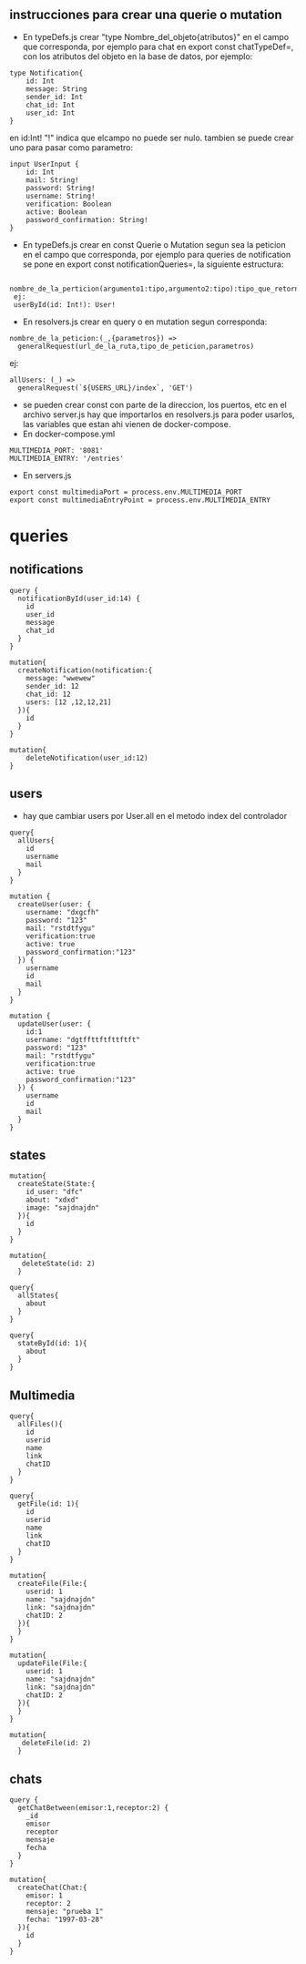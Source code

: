 ## instrucciones para crear una querie o mutation

+ En typeDefs.js crear "type Nombre_del_objeto{atributos}" en el campo que corresponda, por ejemplo para chat en export const chatTypeDef=, con los atributos del objeto en la base de datos, por ejemplo:
```
type Notification{
    id: Int
    message: String
    sender_id: Int
    chat_id: Int
    user_id: Int
}
```
en id:Int! "!" indica que elcampo no puede ser nulo.
tambien se puede crear uno para pasar como parametro:
```
input UserInput {
    id: Int
    mail: String!
    password: String!
    username: String!
    verification: Boolean
    active: Boolean
    password_confirmation: String!
}
```
+ En typeDefs.js crear en const Querie o Mutation segun sea la peticion en el campo que corresponda, por ejemplo para queries de notification se pone en export const notificationQueries=, la siguiente estructura:
```
 nombre_de_la_perticion(argumento1:tipo,argumento2:tipo):tipo_que_retorna 
 ej: 
 userById(id: Int!): User!
```

+ En resolvers.js crear en query o en mutation segun corresponda:
```
nombre_de_la_peticion:(_,{parametros}) => 
  generalRequest(url_de_la_ruta,tipo_de_peticion,parametros)
```
ej:
```
allUsers: (_) =>
  generalRequest(`${USERS_URL}/index`, 'GET')
```
+ se pueden crear const con parte de la direccion, los puertos, etc en el archivo server.js hay que importarlos en resolvers.js para poder usarlos, las variables que estan ahi vienen de docker-compose. 
+ En docker-compose.yml
```
MULTIMEDIA_PORT: '8081'
MULTIMEDIA_ENTRY: '/entries'
```
+ En servers.js
```
export const multimediaPort = process.env.MULTIMEDIA_PORT
export const multimediaEntryPoint = process.env.MULTIMEDIA_ENTRY
```

# queries

## notifications

```
query {
  notificationById(user_id:14) {
    id
    user_id
    message
    chat_id
  }
}
```
```
mutation{
  createNotification(notification:{
    message: "wwewew"
    sender_id: 12
    chat_id: 12
    users: [12 ,12,12,21]
  }){
    id
  }
}
```
```
mutation{
	deleteNotification(user_id:12)
}
```
## users

* hay que cambiar users por User.all en el metodo index del controlador
```
query{
  allUsers{
    id
    username
    mail
  }
}
```
```
mutation {
  createUser(user: {
    username: "dxgcfh"
    password: "123"
    mail: "rstdtfygu"
    verification:true
    active: true
    password_confirmation:"123"
  }) {
    username
    id
    mail
  }
}
```
```
mutation {
  updateUser(user: {
    id:1
    username: "dgtffttftfttftft"
    password: "123"
    mail: "rstdtfygu"
    verification:true
    active: true
    password_confirmation:"123"
  }) {
    username
    id
    mail
  }
}
```
## states
```
mutation{
  createState(State:{
    id_user: "dfc"
    about: "xdxd"
    image: "sajdnajdn"
  }){
    id
  }
}
```
```
mutation{
   deleteState(id: 2)
  }
```
```
query{
  allStates{
    about
  }
}
```
```
query{
  stateById(id: 1){
    about
  }
}
```
## Multimedia
```
query{
  allFiles(){
    id
    userid
    name
    link
    chatID
  }
}
```
```
query{
  getFile(id: 1){
    id
    userid
    name
    link
    chatID
  }
}
```
```
mutation{
  createFile(File:{
    userid: 1
    name: "sajdnajdn"
    link: "sajdnajdn"
    chatID: 2
  }){
  }
}
```
```
mutation{
  updateFile(File:{
    userid: 1
    name: "sajdnajdn"
    link: "sajdnajdn"
    chatID: 2
  }){
  }
}
```
```
mutation{
   deleteFile(id: 2)
  }
```
## chats

```
query {
  getChatBetween(emisor:1,receptor:2) {
    _id
    emisor
    receptor
    mensaje
    fecha
  }
}
```
```
mutation{
  createChat(Chat:{
    emisor: 1
    receptor: 2
    mensaje: "prueba 1"
    fecha: "1997-03-28"
  }){
    id
  }
}
```
